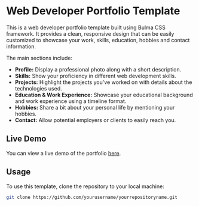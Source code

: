 # Web Developer Portfolio Template

This is a web developer portfolio template built using Bulma CSS framework. It provides a clean, responsive design that can be easily customized to showcase your work, skills, education, hobbies and contact information.

The main sections include:

- **Profile:** Display a professional photo along with a short description.
- **Skills:** Show your proficiency in different web development skills.
- **Projects:** Highlight the projects you've worked on with details about the technologies used.
- **Education & Work Experience:** Showcase your educational background and work experience using a timeline format.
- **Hobbies:** Share a bit about your personal life by mentioning your hobbies.
- **Contact:** Allow potential employers or clients to easily reach you.

## Live Demo

You can view a live demo of the portfolio [here](https://bulma-portfolio-murex.vercel.app/).

## Usage

To use this template, clone the repository to your local machine:

```bash
git clone https://github.com/yourusername/yourrepositoryname.git
